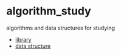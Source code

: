 # algorithm_study
algorithms and data structures for studying

* [library](https://github.com/rbgusdlza/algorithm_study/tree/main/library)
* [data structure](https://github.com/rbgusdlza/algorithm_study/tree/main/ds)
